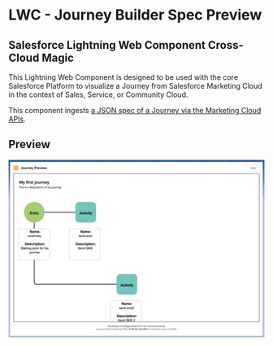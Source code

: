 # LWC - Journey Builder Spec Preview
## Salesforce Lightning Web Component Cross-Cloud Magic

This Lightning Web Component is designed to be used with the core Salesforce Platform to visualize a Journey from Salesforce Marketing Cloud in the context of Sales, Service, or Community Cloud. 

This component ingests [a JSON spec of a Journey via the Marketing Cloud APIs](https://developer.salesforce.com/docs/atlas.en-us.noversion.mc-apis.meta/mc-apis/reference.htm).

## Preview
![](preview.png)